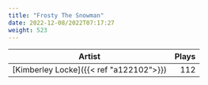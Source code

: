 ```yaml
---
title: "Frosty The Snowman"
date: 2022-12-08/2022T07:17:27
weight: 523
---
```




 Artist | Plays 
----- | -----:
[Kimberley Locke]({{< ref "a122102">}}) | 112
